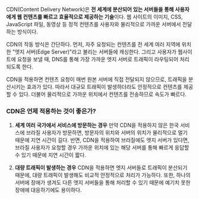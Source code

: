 CDN(Content Delivery Network)은 <strong>전 세계에 분산되어 있는 서버들을 통해 사용자에게 웹 컨텐츠를 빠르고 효율적으로 제공하는 기술</strong>이다.
웹 사이트의 이미지, CSS, JavaScript 파일, 동영상 등 정적 컨텐츠를 사용자와 물리적으로 가까운 서버에서 전달하는 방식이다.

CDN의 작동 방식은 간단하다. 먼저, 자주 요청되는 컨텐츠를 전 세계 여러 지역에 위치한 "엣지 서버(Edge Server)"라고 불리는 서버들에 캐싱한다. 그리고 사용자가 웹사이트에 요청을 보낼 때, DNS를 통해 가장 가까운 엣지 서버로 트래픽이 라우팅되어 처리되도록 한다.

CDN을 적용하면 컨텐츠 요청이 매번 원본 서버에 직접 전달되지 않으므로, 트래픽을 분산시키는 효과가 있다. 따라서 대규모 트래픽이 발생하더라도 안정적으로 컨텐츠를 제공할 수 있다. 더불어 물리적으로 가까운 위치에서 컨텐츠를 전송하므로 속도가 빠르다.

### CDN은 언제 적용하는 것이 좋은가?

1. <strong>세계 여러 국가에서 서비스에 방문하는 경우</strong>
   만약 CDN을 적용하지 않은 한국 서비스에 브라질 사용자가 방문하면, 방문자의 위치와 서버의 위치가 물리적으로 멀기 때문에 지연 시간이 길다. 반면, CDN을 적용하여 브라질에도 엣지 서버가 있다면, 브라질 사용자가 요청할 경우 가까운 위치에 있는 해당 서버를 통해 빠르게 응답할 수 있기 때문에 지연 시간이 짧다.

2. <strong>대량 트래픽이 발생하는 경우</strong>
   CDN을 적용하면 엣지 서버들로 트래픽이 분산되기 때문에, 대량 트래픽이 발생해도 비교적 안정적으로 처리가 가능하다. 또한, 하나의 서버에 장애가 생겨도 다른 엣지 서버들을 통해 처리할 수 있기 때문에 예기치 못한 장애에 대응하기에도 용이하다.
